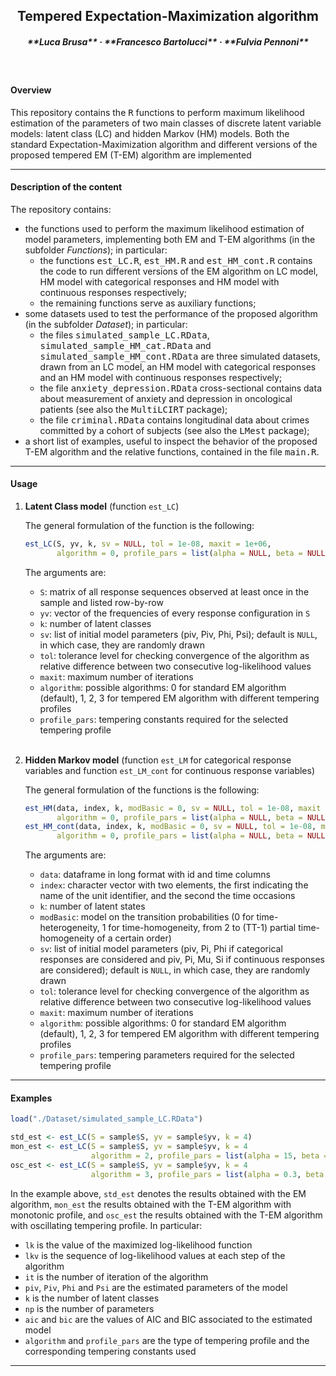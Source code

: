 <h2 align="center">Tempered Expectation-Maximization algorithm</h2>

<h5 align="center">**Luca Brusa** &middot; **Francesco Bartolucci** &middot; **Fulvia Pennoni**</h5>

<br>

<h4>Overview</h4>

This repository contains the <tt>R</tt> functions to perform maximum likelihood estimation of the parameters of two main classes of discrete latent variable models: latent class (LC) and hidden Markov (HM) models. Both the standard Expectation-Maximization algorithm and different versions of the proposed tempered EM (T-EM) algorithm are implemented

---

<h4>Description of the content</h4>

The repository contains:

- the functions used to perform the maximum likelihood estimation of model parameters, implementing both EM and T-EM algorithms (in the subfolder *Functions*); in particular:
  - the functions <tt>est_LC.R</tt>, <tt>est_HM.R</tt> and <tt>est_HM_cont.R</tt> contains the code to run different versions of the EM algorithm on LC model, HM model with categorical responses and HM model with continuous responses respectively;
  - the remaining functions serve as auxiliary functions;
- some datasets used to test the performance of the proposed algorithm (in the subfolder *Dataset*); in particular:
  - the files <tt>simulated_sample_LC.RData</tt>, <tt>simulated_sample_HM_cat.RData</tt> and <tt>simulated_sample_HM_cont.RData</tt> are three simulated datasets, drawn from an LC model, an HM model with categorical responses and an HM model with continuous responses respectively;
  - the file <tt>anxiety_depression.RData</tt> cross-sectional contains data about measurement of anxiety and depression in oncological patients (see also the <tt>MultiLCIRT</tt> package);
  - the file <tt>criminal.RData</tt> contains longitudinal data about crimes committed by a cohort of subjects (see also the <tt>LMest</tt> package);
- a short list of examples, useful to inspect the behavior of the proposed T-EM algorithm and the relative functions, contained in the file <tt>main.R</tt>.

---

<h4>Usage</h4>

1. **Latent Class model** (function `est_LC`)

    The general formulation of the function is the following:

    ```r
    est_LC(S, yv, k, sv = NULL, tol = 1e-08, maxit = 1e+06,
           algorithm = 0, profile_pars = list(alpha = NULL, beta = NULL, ro = NULL, T0 = NULL))
    ```
    The arguments are:
    - `S`: matrix of all response sequences observed at least once in the sample and listed row-by-row
    - `yv`: vector of the frequencies of every response configuration in `S`
    - `k`: number of latent classes
    - `sv`: list of initial model parameters (piv, Piv, Phi, Psi); default is `NULL`, in which case, they are randomly drawn
    - `tol`: tolerance level for checking convergence of the algorithm as relative difference between two consecutive log-likelihood values
    - `maxit`: maximum number of iterations
    - `algorithm`: possible algorithms: 0 for standard EM algorithm (default), 1, 2, 3 for tempered EM algorithm with different tempering profiles
    - `profile_pars`: tempering constants required for the selected tempering profile
    
    <br>
  
2. **Hidden Markov model** (function `est_LM` for categorical response variables and function `est_LM_cont` for continuous response variables)
    
    The general formulation of the functions is the following:
    
    ```r
    est_HM(data, index, k, modBasic = 0, sv = NULL, tol = 1e-08, maxit = 1e+06,
           algorithm = 0, profile_pars = list(alpha = NULL, beta = NULL, ro = NULL, T0 = NULL))
    est_HM_cont(data, index, k, modBasic = 0, sv = NULL, tol = 1e-08, maxit = 1e+06,
           algorithm = 0, profile_pars = list(alpha = NULL, beta = NULL, ro = NULL, T0 = NULL))
    ```
    The arguments are:
    - `data`: dataframe in long format with id and time columns
    - `index`: character vector with two elements, the first indicating the name of the unit identifier, and the second the time occasions
    - `k`: number of latent states
    - `modBasic`: model on the transition probabilities (0 for time-heterogeneity, 1 for time-homogeneity, from 2 to (TT-1) partial time-homogeneity of a certain order)
    - `sv`: list of initial model parameters (piv, Pi, Phi if categorical responses are considered and piv, Pi, Mu, Si if continuous responses are considered); default is `NULL`, in which case, they are randomly drawn
    - `tol`: tolerance level for checking convergence of the algorithm as relative difference between two consecutive log-likelihood values
    - `maxit`: maximum number of iterations
    - `algorithm`: possible algorithms: 0 for standard EM algorithm (default), 1, 2, 3 for tempered EM algorithm with different tempering profiles
    - `profile_pars`: tempering parameters required for the selected tempering profile

---

<h4>Examples</h4>

  ```r
  load("./Dataset/simulated_sample_LC.RData")
  
  std_est <- est_LC(S = sample$S, yv = sample$yv, k = 4)
  mon_est <- est_LC(S = sample$S, yv = sample$yv, k = 4
                    algorithm = 2, profile_pars = list(alpha = 15, beta = 1))
  osc_est <- est_LC(S = sample$S, yv = sample$yv, k = 4
                    algorithm = 3, profile_pars = list(alpha = 0.3, beta = 100, ro = 5, T0 = 10))
  ```

In the example above, `std_est` denotes the results obtained with the EM algorithm, `mon_est` the results obtained with the T-EM algorithm with monotonic profile, and `osc_est` the results obtained with the T-EM algorithm with oscillating tempering profile. In particular:

- `lk` is the value of the maximized log-likelihood function
- `lkv` is the sequence of log-likelihood values at each step of the algorithm
- `it` is the number of iteration of the algorithm
- `piv`, `Piv`, `Phi` and `Psi` are the estimated parameters of the model
- `k` is the number of latent classes
- `np` is the number of parameters
- `aic` and `bic` are the values of AIC and BIC associated to the estimated model
- `algorithm` and `profile_pars` are the type of tempering profile and the corresponding tempering constants used

---

